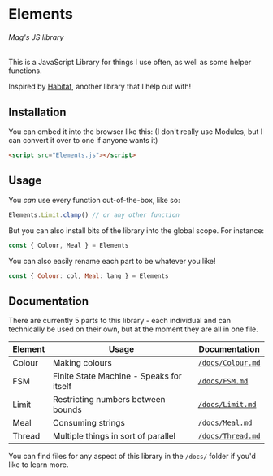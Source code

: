 # Elements
###### Mag's JS library

This is a JavaScript Library for things I use often, as well as some helper functions.

Inspired by [Habitat](https://github.com/TodePond/Habitat), another library that I help out with!

## Installation

You can embed it into the browser like this: (I don't really use Modules, but I can convert it over to one if anyone wants it)

```html
<script src="Elements.js"></script>
```

## Usage

You _can_ use every function out-of-the-box, like so:

```js
Elements.Limit.clamp() // or any other function
```

But you can also install bits of the library into the global scope. For instance:

```js
const { Colour, Meal } = Elements
```

You can also easily rename each part to be whatever you like!

```js
const { Colour: col, Meal: lang } = Elements
```

## Documentation

There are currently 5 parts to this library - each individual and can technically be used on their own, but at the moment they are all in one file.

| Element | Usage                                    | Documentation                       |
| -       | -                                        | -                                   |
| Colour  | Making colours                           | [`/docs/Colour.md`](docs/Colour.md) |
| FSM     | Finite State Machine - Speaks for itself | [`/docs/FSM.md`](docs/FSM.md)       |
| Limit   | Restricting numbers between bounds       | [`/docs/Limit.md`](docs/Limit.md)   |
| Meal    | Consuming strings                        | [`/docs/Meal.md`](docs/Meal.md)     |
| Thread  | Multiple things in sort of parallel      | [`/docs/Thread.md`](docs/Thread.md) |

You can find files for any aspect of this library in the `/docs/` folder if you'd like to learn more.
